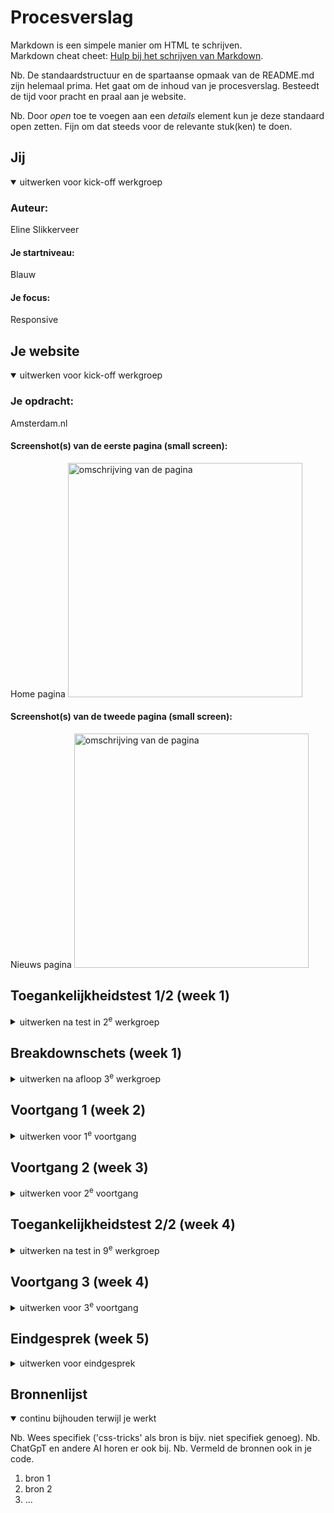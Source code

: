 # Procesverslag
Markdown is een simpele manier om HTML te schrijven.  
Markdown cheat cheet: [Hulp bij het schrijven van Markdown](https://github.com/adam-p/markdown-here/wiki/Markdown-Cheatsheet).

Nb. De standaardstructuur en de spartaanse opmaak van de README.md zijn helemaal prima. Het gaat om de inhoud van je procesverslag. Besteedt de tijd voor pracht en praal aan je website.

Nb. Door *open* toe te voegen aan een *details* element kun je deze standaard open zetten. Fijn om dat steeds voor de relevante stuk(ken) te doen.





## Jij

<details open>
  <summary>uitwerken voor kick-off werkgroep</summary>

  ### Auteur:
Eline Slikkerveer

  #### Je startniveau:
Blauw

  #### Je focus:
Responsive 
 
</details>





## Je website

<details open>
  <summary>uitwerken voor kick-off werkgroep</summary>

  ### Je opdracht:
Amsterdam.nl

  #### Screenshot(s) van de eerste pagina (small screen): 
Home pagina
  <img src="readme-images/Untitled - Frame 2.jpg" width="375px" alt="omschrijving van de pagina">

  #### Screenshot(s) van de tweede pagina (small screen):
Nieuws pagina
  <img src="readme-images/Untitled - Frame22.jpg" width="375px" alt="omschrijving van de pagina">
 
</details>



## Toegankelijkheidstest 1/2 (week 1)

<details>
  <summary>uitwerken na test in 2<sup>e</sup> werkgroep</summary>

  ### Bevindingen
Lego
Ballon test
- Moeilijk twee dingen tegelijk doen.
- Minder informatie
- Grotere knoppen met minder stappen tot je doel

<img src="readme-images/IMG_8681.jpeg" width="375px" alt="omschrijving van de pagina">

Wazig bril test
- Contrast
- Dingen op de plek dat je ze verwacht
- Zoekbalk Groter
- Muis kwijt

<img src="readme-images/IMG_8689.jpeg" width="375px" alt="omschrijving van de pagina">

Screen Reader test Home screen
Hij slaat terwijl je door de homepagina heen tabt een heel stuk over. 
Ook mist hij veel linkjes/ nav die naar andere delen van de website verwijst.

<img src="readme-images/IMG_8692.jpeg" width="375px" alt="omschrijving van de pagina">

Gemeente Amsterdam
De website van de gemeente amsterdam is al erg toegankelijk. 
Verbeterpuntjes zijn bvb een gekke volgorde in koppen en soms zegt hij H1 gemeente Amsterdam terwijl dat geen zichtbare kop is op de pagina. 

</details>



## Breakdownschets (week 1)

<details>
  <summary>uitwerken na afloop 3<sup>e</sup> werkgroep</summary>

  ### de hele pagina: 
  <img src="readme-images/Untitled - Frame 1.jpg" width="375px" alt="breakdown van de hele pagina">

</details>





## Voortgang 1 (week 2)

<details>
  <summary>uitwerken voor 1<sup>e</sup> voortgang</summary>

  ### Stand van zaken
Ik ben volop bezig met het oefenen met css, maar merk wel dat het moeilijker is  dan in eerste instantie gedacht. Ik merk dat ik vooral in de knoop zit met het namaken van mijn gekozen website. Ik heb gekozen voor de Lego site maar die heeft enorm veel gekke dingen en moeilijke onderdelen, waardoor ik het lastig vind om te beginnen. 

Ik heb nu alles in HTML staan, maar merk dat ik het lastig vind om de geleerde stof uit de oefeningen toe te passen op mijn eigen onderdelen en karakters. Tijdens het oefenen denk ik dan heel goed te snappen wat precies de bedoeling is, maar wanneer ik het dan wil toepassen loop ik toch vast. 

Ik twijfel daarom aan de lego website. Het lijkt me misschien handiger om een overzichtelijker site te kiezen, zodat ik niet te overwhelm wordt van alle gekke onderdelen. 


  ### Agenda voor meeting

Mijn Agenda punten
- In hoeverre moet mijn site echt lijken op de site die ik gekozen heb? Mag ik het ook zien als een soort van richtlijn / style pagina?
- Is het oké als ik van site wissel? Ik weet dat het veel extra werk is maar ik denk dat ik dan meer overzicht heb en een beter plan kan maken nu ik al een idee heb qua mogelijkheden



  ### Verslag van meeting
  hier na afloop snel de uitkomsten van de meeting vastleggen

  - Het helpt om Heen en weer te springen van vorige codeer vakken
  - Ik mag nog een andere website kiezen

</details>





## Voortgang 2 (week 3)

<details>
  <summary>uitwerken voor 2<sup>e</sup> voortgang</summary>

  ### Stand van zaken
Omdat ik deze week opniew ben begonnen had ik een hoop in te halen. Ik heb snel de schetsen gemaakt en alles in Html gezet. Dit verliep verbazing wekkend soepel, maar dat zal vast komen door dat ik het nu  voor de tweede keer doe. 

  <img src="readme-images/Scherm­afbeelding 2023-12-10 om 00.54.39.png" width="375px" alt="breakdown van de hele pagina">

  <img src="readme-images/Scherm­afbeelding 2023-12-10 om 00.54.30.png" width="375px" alt="breakdown van de hele pagina">

Ik ben begonnen met het vorm geven van de nav. Hierbij ben ik begonnen met de basic lay out zoals we in de les geleled hebben. Waarbij als het  scherm te smal wordt er een uitklap menu ontstaat. Hierbij heb ik nog niet al te veel gelet op de vormgeving. Het gaat me erom dat hij werkt. 

  <img src="readme-images/Scherm­afbeelding 2023-12-10 om 01.00.22.png" width="375px" alt="breakdown van de hele pagina">
  <img src="readme-images/Scherm­afbeelding 2023-12-10 om 01.00.04.png" width="375px" alt="breakdown van de hele pagina">

Ook heb ik de atrikelen met linkjes in een grid gezet en een rode hover en een dropshadow toe gevoed. Uit de opdrachten van week 1. 

Aan de nieuws site heb ik nog niet veel aangepast. Wel heb ik de linkjes een donker rode kleur gegeven zodat ze lekker op vallen. 

  ### Agenda voor meeting
  Mijn Agenda punten
  - Wat zijn exact de eisen van resonsive? Mijn site is momenteel namelijk helemaal responsive maar ook nog super saai. 
  - Het lijkt me leuk om gwn andere gridjes en stickey afbeeldingen toe te voegen maar mag dat, aangezien het niet op de echte website staat. 
  - Hoe kan ik de section achter het nieuws kopje dat voor de achtergrond img staat  een kleur geven, zonder meteen het hele vak te  kleuren. 


  ### Verslag van meeting
  hier na afloop snel de uitkomsten van de meeting vastleggen

  - Het is goed dat je site responsive is, maar op de nieuws site moet nog wel iets extra's
  - Je mag een div gebruiken, omdat het alleen voor de vormggeving is


</details>





## Toegankelijkheidstest 2/2 (week 4)

<details>
  <summary>uitwerken na test in 9<sup>e</sup> werkgroep</summary>

  ### Bevindingen
Op mijn home scherm is een soort van keuze menu nav wat allemaal linkjes zijn naar verschillende delen van de website. Alleen ziet hij het niet als een linkje.
mijn tab doet t alleen in de footer. 

pepijn
- linkjes duidelijkere linkjes maken
- focus state maken
- text alternative voor de nieuws img
- skip link 
- dark and light + High contrast mode
- increase  text  size 200%
</details>





## Voortgang 3 (week 4)

<details>
  <summary>uitwerken voor 3<sup>e</sup> voortgang</summary>

  ### Stand van zaken
 Ik ben begonnen met het vormgeven van de footer. In de footer wil ik graag en form verwerken. Dus heb ik die als in de opdrachten toegevoegd. In het begin had ik de imput verkeerd gedaan maar na dat ik dat had veranderd naar email werkte hij helemaal.  

  <img src="readme-images/Scherm­afbeelding 2023-12-10 om 12.51.56.png" width="375px" alt="breakdown van de hele pagina">

  <img src="readme-images/Scherm­afbeelding 2023-12-10 om 19.41.32.png" width="375px" alt="breakdown van de hele pagina">

 Daarna heb ik de buttons op mijn site opnieuw voorm gegeven aan de hand van de opdrachten uit week 3. Het een hover en een active state, zodat het voor iedereen duidelijk is dat het een knop is en hij lekker op valt. 
  
  <img src="readme-images/Scherm­afbeelding 2023-12-10 om 13.12.03.png" width="375px" alt="breakdown van de hele pagina">
  
  <img src="readme-images/Scherm­afbeelding 2023-12-10 om 13.12.17.png" width="375px" alt="breakdown van de hele pagina">

 De button in de footer toevoegen ging opzich wel makkelijk, omdat ik verder nog niks met de vormgeving had gedaan. In de nav was dit helaas niet het geval. Maar uiteindelijk lukte het wel en besloot ik ook derest van de nav aan te passen. Ik vond de full screen uitklap menu een beetje overbodig en het leek me leuk om te kijken of ik hem kon omzetten naar een drop down. Dit lukte helaas niet. Ik kreeg het niet voor elkaar om de slider van boven te laten komen ipv van rechts. Dus heb ik na veel googlen en proberen het maar zo gelaten.

 Nu heb ik dus een kleine slider die van rechts komt. Ook heb ik hier in de hover en active state vormgegeven.  

  <img src="readme-images/Scherm­afbeelding 2023-12-10 om 13.12.49.png" width="375px" alt="breakdown van de hele pagina">
  
  <img src="readme-images/Scherm­afbeelding 2023-12-10 om 13.12.37.png" width="375px" alt="breakdown van de hele pagina">

Daarnaast heb ik ook op de nieuws pagina een andere soort grid gemaakt voor op de breede versie van het scherm. Ik wou aan de rechter kant de img stickey maken alleen lukte het niet helemaal. hij bleef eerst niet plakken, wat bleek ik was de top vergeten en nadat ik die had toegevoegd bleef de img idd plakken. Daarna nog even een z-index toegevoegd en nu staat die helemmaal goed op zijn plekje. Met een media queri heb ik ervoor gezordt dat hij pas na 47em weer terug onder elkaar springt. Anders wordt het allemaal te smal en is het haast niet leesbaar. 

  <img src="readme-images/Scherm­afbeelding 2023-12-10 om 13.31.30.png" width="375px" alt="breakdown van de hele pagina">
  
  <img src="readme-images/Scherm­afbeelding 2023-12-10 om 13.31.44.png" width="375px" alt="breakdown van de hele pagina">

  ### Agenda voor meeting
  Mijn Agenda punten
  - Hoe zorg ik ervoor dat de button naar rechts gaat als het scherm kleiner wordt. 
  - Waarom wekt mijn tab niet behalve in bij de button in de footer. 


  ### Verslag van meeting
  hier na afloop snel de uitkomsten van de meeting vastleggen
  - margin-left
  - Een instelling

  ### Stand van zaken na de meeting
Ik ben begonnen met het beter vormgeven van de tab. Dit heb ik gedaan door de focus aan te roepen en daar een kleur en een border radius toe te voegen. Na wat spelen met de padding dacht ik dat het goed zou zijn, alleen toen ik het uitprobeerde werkte het toch niet helemaal zoals in gedachte. Hij pakte namelijk ook de afzondelijke linkjes in de index main. Hierdoor kwam er een geke lijn om de text. Dit heb ik opgelost met de focus-within. Ook had ik de kleur donker blauw gemaakt, alleen zitten er ook linkjes in de eerste artikel die een donkerblauwe achtergrond heeft. Hierdoor is onzichtbaar, daarom heb ik die rood gemaakt. 

  <img src="readme-images/Scherm­afbeelding 2023-12-10 om 13.31.44.png" width="375px" alt="breakdown van de hele pagina">

  <img src="readme-images/Scherm­afbeelding 2023-12-10 om 13.31.44.png" width="375px" alt="breakdown van de hele pagina"> 

Ook heb ik een uitgebreide alternative text toegevoegd. Het is namelijk een grafiek met veel informatie die nergens anders staat. Dit heb ik dus allemaal toegevoegd in de alt. 

  <img src="images/voorlopige-uitslag.png" alt="Voorlopige uitslagen `tweede Kamerverkiezingen 2023 in Amsterdam na het tellen van 85 procent van de stemmen. Opkomst 69,9 procent. GroenLinks-PvdA 33,6%. VVD 11,9%. D66 9,9%. PVV 9,5%. DENK 7,2%. Nieuw Sociaal Contract 6,6%. Partij voor de Dieren 4,7%. Volt 4,0%. SP 3,1%. Form voor Democratie 2,9%. BIJ1 2,3%. BBB 1,0%. ChristenUnie 1,0%. CDA 0,9%. JA21 0,4%. BVNL 0,3%. 50PLUS 0,3% Piratenpartij / De Groenen 0,2%. SGP 0,1%. Splinter 0,1%. LEF 0,1%. Nederland met een Plan 0,1%, Libertaire Partij 0,1%. PartijvdSport 0,0%. Politieke Partij voor Basisinkomen 0,0%, Samen voor Nederland 0,0%">

Ook heb ik de light en dark mode verbeterd en aangepast in de root. Ik had hier eerder iets beter over moeten nadenken want ik had nogsteeds heel veel kleuren niet in mijn root gezet. Hierdoor moest ik nu alles nog toevoegen wat ik de volgende keer meteen ga doen. 

Helaas is de skip link niet gelukt. Ik heb veel gegoogeld en geprobeerd, maar ik kwam er niet uit. Waneer ik iets probeerde verdwenen al mijn linkjes en werden ze onzichtbaar. 

</details>





## Eindgesprek (week 5)

<details>
  <summary>uitwerken voor eindgesprek</summary>

  ### Je uitkomst - karakteristiek screenshots:
  <img src="readme-images/dummy-plaatje.jpg" width="375px" alt="uitomst opdracht 1">


  ### Dit ging goed/Heb ik geleerd: 
  Korte omschrijving met plaatjes

  <img src="readme-images/dummy-plaatje.jpg" width="375px" alt="top">


  ### Dit was lastig/Is niet gelukt:
  Korte omschrijving met plaatjes

  <img src="readme-images/dummy-plaatje.jpg" width="375px" alt="bummer">
</details>





## Bronnenlijst

<details open>
  <summary>continu bijhouden terwijl je werkt</summary>

  Nb. Wees specifiek ('css-tricks' als bron is bijv. niet specifiek genoeg). 
  Nb. ChatGpT en andere AI horen er ook bij.
  Nb. Vermeld de bronnen ook in je code.

  1. bron 1
  2. bron 2
  3. ...

</details>